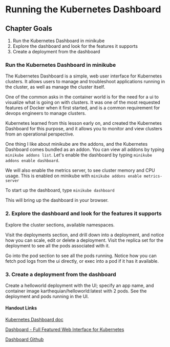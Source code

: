 # Running the Kubernetes Dashboard

## Chapter Goals
1. Run the Kubernetes Dashboard in minikube
2. Explore the dashboard and look for the features it supports
3. Create a deployment from the dashboard

### Run the Kubernetes Dashboard in minikube
The Kubernetes Dashboard is a simple, web user interface for Kubernetes clusters. It allows users to manage and troubleshoot applications running in the cluster, as well as manage the cluster itself.

One of the common asks in the container world is for the need for a ui to visualize what is going on with clusters. It was one of the most requested features of Docker when it first started, and is a common requirement for devops engineers to manage clusters.

Kubernetes learned from this lesson early on, and created the Kubernetes Dashboard for this purpose, and it allows you to monitor and view clusters from an operational perspective.

One thing I like about minikube are the addons, and the Kubernetes Dashboard comes bundled as an addon. You can view all addons by typing `minikube addons list`. Let's enable the dashboard by typing `minikube addons enable dashboard`.

We will also enable the metrics server, to see cluster memory and CPU usage. This is enabled on minikube with `minikube addons enable metrics-server`

To start up the dashboard, type `minikube dashboard`

This will bring up the dashboard in your browser.


### 2. Explore the dashboard and look for the features it supports
Explore the cluster sections, available namespaces.

Visit the deployments section, and drill down into a deployment, and notice how you can scale, edit or delete a deployment. Visit the replica set for the deployment to see all the pods associated with it.

Go into the pod section to see all the pods running. Notice how you can fetch pod logs from the ui directly, or exec into a pod if it has it available.

### 3. Create a deployment from the dashboard
Create a helloworld deployment with the UI; specify an app name, and container image karthequian/helloworld:latest with 2 pods. See the deployment and pods running in the UI.

#### Handout Links

[Kubernetes Dashboard doc](https://kubernetes.io/docs/tasks/access-application-cluster/web-ui-dashboard/)

[Dashboard - Full Featured Web Interface for Kubernetes](http://blog.kubernetes.io/2016/07/dashboard-web-interface-for-kubernetes.html)

[Dashboard Github](https://github.com/kubernetes/dashboard)

